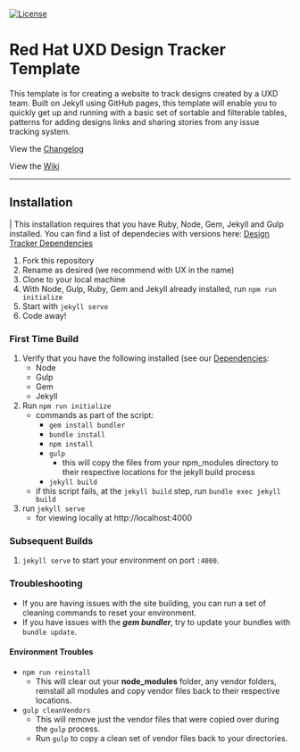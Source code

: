 [![License](https://img.shields.io/badge/License-Apache%202.0-blue.svg)](https://opensource.org/licenses/Apache-2.0)

# Red Hat UXD Design Tracker Template

This template is for creating a website to track designs created by a UXD team. Built on Jekyll using GitHub pages, this template will enable you to quickly get up and running with a basic set of sortable and filterable tables, patterns for adding designs links and sharing stories from any issue tracking system.

View the [Changelog](CHANGELOG.md)

View the [Wiki](https://github.com/rh-uxd/design-tracker-template/wiki)

---

## Installation

| This installation requires that you have Ruby, Node, Gem, Jekyll and Gulp installed. You can find a list of dependecies with versions here: [Design Tracker Dependencies](https://github.com/rh-uxd/design-tracker-template/wiki/Dependencies)

1. Fork this repository
1. Rename as desired (we recommend with UX in the name)
1. Clone to your local machine
1. With Node, Gulp, Ruby, Gem and Jekyll already installed, run `npm run initialize`
1. Start with `jekyll serve`
1. Code away!

### First Time Build
1. Verify that you have the following installed (see our [Dependencies](https://github.com/rh-uxd/design-tracker-template/wiki/Dependencies):
    - Node
    - Gulp
    - Gem
    - Jekyll
2. Run `npm run initialize`
    - commands as part of the script:
      - `gem install bundler`
      - `bundle install`
      - `npm install`
      - `gulp`
        - this will copy the files from your npm_modules directory to their respective locations for the jekyll build process
      - `jekyll build`
    - if this script fails, at the `jekyll build` step, run `bundle exec jekyll build`
3. run `jekyll serve`
    - for viewing locally at http://localhost:4000

### Subsequent Builds
1. `jekyll serve` to start your environment on port `:4000`.

### Troubleshooting
- If you are having issues with the site building, you can run a set of cleaning commands to reset your environment.
- If you have issues with the ***gem bundler***, try to update your bundles with `bundle update`.

#### Environment Troubles
- `npm run reinstall`
    - This will clear out your **node_modules** folder, any vendor folders, reinstall all modules and copy vendor files back to their respective locations.
- `gulp cleanVendors`
    - This will remove just the vendor files that were copied over during the `gulp` process.
    - Run `gulp` to copy a clean set of vendor files back to your directories.

